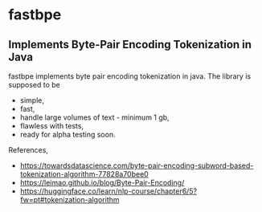 # fastbpe
## Implements Byte-Pair Encoding Tokenization in Java

fastbpe implements byte pair encoding tokenization in java.
The library is supposed to be

* simple,
* fast,
* handle large volumes of text - minimum 1 gb,
* flawless with tests,
* ready for alpha testing soon.

References,

* https://towardsdatascience.com/byte-pair-encoding-subword-based-tokenization-algorithm-77828a70bee0
* https://leimao.github.io/blog/Byte-Pair-Encoding/
* https://huggingface.co/learn/nlp-course/chapter6/5?fw=pt#tokenization-algorithm
